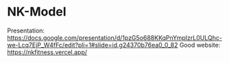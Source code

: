 # NK-Model
Presentation: https://docs.google.com/presentation/d/1pzG5o688KKqPnYmpIzrL0ULQhc-we-Lcq7EjP_W4fFc/edit?pli=1#slide=id.g24370b76ea0_0_82
Good website: https://nkfitness.vercel.app/
